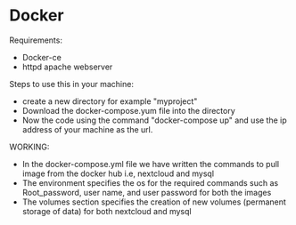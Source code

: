 # Docker

Requirements:
* Docker-ce 
* httpd apache webserver

Steps to use this in your machine:
* create a new directory for example "myproject"
* Download the docker-compose.yum file into the directory 
* Now the code using the command "docker-compose up" and use the ip address of your machine as the url.

WORKING:
* In the docker-compose.yml file we have written the commands to pull image from the docker hub i.e, nextcloud and mysql
* The environment specifies the os for the required commands such as Root_password, user name, and user password for both the images
* The volumes section specifies the creation of new volumes (permanent storage of data) for both nextcloud and mysql

